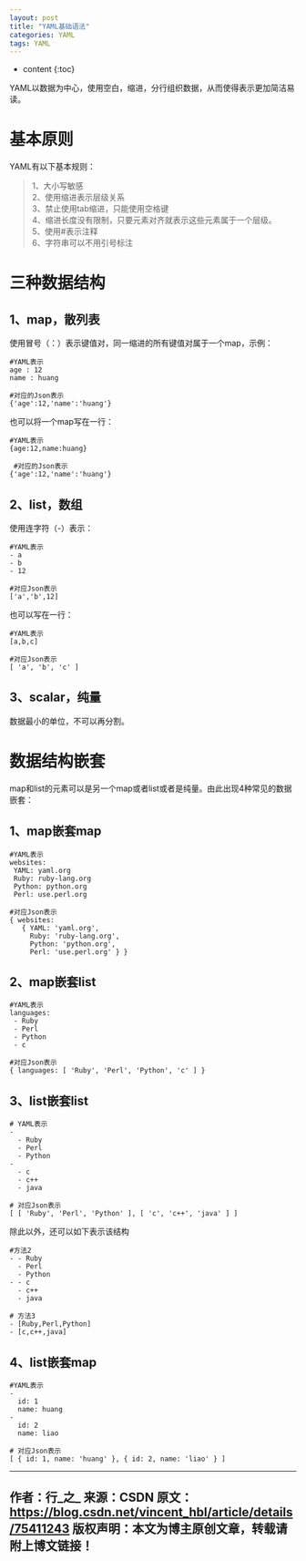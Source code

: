 ```yaml
---
layout: post
title: "YAML基础语法"
categories: YAML
tags: YAML
---
```

* content
{:toc}




YAML以数据为中心，使用空白，缩进，分行组织数据，从而使得表示更加简洁易读。

# 基本原则
YAML有以下基本规则：   
> 1、大小写敏感   
> 2、使用缩进表示层级关系   
> 3、禁止使用tab缩进，只能使用空格键  
> 4、缩进长度没有限制，只要元素对齐就表示这些元素属于一个层级。   
> 5、使用#表示注释   
> 6、字符串可以不用引号标注  

# 三种数据结构
## 1、map，散列表 
使用冒号（：）表示键值对，同一缩进的所有键值对属于一个map，示例：  

```
#YAML表示
age : 12
name : huang

#对应的Json表示
{'age':12,'name':'huang'}
```

也可以将一个map写在一行： 
```
#YAML表示
{age:12,name:huang}

 #对应的Json表示
{'age':12,'name':'huang'}
```

## 2、list，数组 
使用连字符（-）表示：
```
#YAML表示
- a
- b
- 12

#对应Json表示
['a','b',12]
```

也可以写在一行：    
```
#YAML表示
[a,b,c]

#对应Json表示
[ 'a', 'b', 'c' ]
```

## 3、scalar，纯量 
数据最小的单位，不可以再分割。

# 数据结构嵌套
  map和list的元素可以是另一个map或者list或者是纯量。由此出现4种常见的数据嵌套：  
## 1、map嵌套map

```
#YAML表示
websites:
 YAML: yaml.org 
 Ruby: ruby-lang.org 
 Python: python.org 
 Perl: use.perl.org 

#对应Json表示
{ websites: 
   { YAML: 'yaml.org',
     Ruby: 'ruby-lang.org',
     Python: 'python.org',
     Perl: 'use.perl.org' } }
```
## 2、map嵌套list
```
#YAML表示
languages:
 - Ruby
 - Perl
 - Python 
 - c

#对应Json表示
{ languages: [ 'Ruby', 'Perl', 'Python', 'c' ] }
```
## 3、list嵌套list
```
# YAML表示
- 
  - Ruby
  - Perl
  - Python 
- 
  - c
  - c++
  - java

# 对应Json表示
[ [ 'Ruby', 'Perl', 'Python' ], [ 'c', 'c++', 'java' ] ]
```

除此以外，还可以如下表示该结构  
```  
#方法2
- - Ruby
  - Perl
  - Python 
- - c
  - c++
  - java

# 方法3
- [Ruby,Perl,Python]
- [c,c++,java]
```
## 4、list嵌套map
```
#YAML表示
-
  id: 1
  name: huang
-
  id: 2
  name: liao

# 对应Json表示
[ { id: 1, name: 'huang' }, { id: 2, name: 'liao' } ]
```


--------------------- 
作者：行_之_ 
来源：CSDN 
原文：https://blog.csdn.net/vincent_hbl/article/details/75411243 
版权声明：本文为博主原创文章，转载请附上博文链接！
--------------------- 
